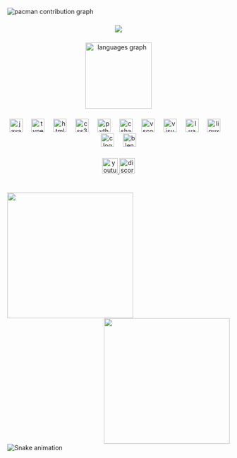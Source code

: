 <br clear="both">

<picture>
  <source media="(prefers-color-scheme: dark)" srcset="https://raw.githubusercontent.com/Ninnyyy/Ninnyyy/output/pacman-contribution-graph-dark.svg">
  <source media="(prefers-color-scheme: light)" srcset="https://raw.githubusercontent.com/Ninnyyy/Ninnyyy/output/pacman-contribution-graph.svg">
  <img alt="pacman contribution graph" src="https://raw.githubusercontent.com/Ninnyyy/Ninnyyy/output/pacman-contribution-graph.svg">
</picture>

###

<div align="center">
  <img src="https://visitor-badge.laobi.icu/badge?page_id=Ninnyyy.Ninnyyy&left_color=rebeccapurple&right_color=rebeccapurple"  />
</div>

###

<div align="center">
  <img src="https://github-readme-stats.vercel.app/api/top-langs?username=Ninnyyy&locale=en&hide_title=false&layout=compact&card_width=320&langs_count=5&theme=midnight-purple&hide_border=false" height="150" alt="languages graph"  />
</div>

###

<div align="center">
  <img src="https://cdn.jsdelivr.net/gh/devicons/devicon/icons/javascript/javascript-original.svg" height="30" alt="javascript logo"  />
  <img width="12" />
  <img src="https://cdn.jsdelivr.net/gh/devicons/devicon/icons/typescript/typescript-original.svg" height="30" alt="typescript logo"  />
  <img width="12" />
  <img src="https://cdn.jsdelivr.net/gh/devicons/devicon/icons/html5/html5-original.svg" height="30" alt="html5 logo"  />
  <img width="12" />
  <img src="https://cdn.jsdelivr.net/gh/devicons/devicon/icons/css3/css3-original.svg" height="30" alt="css3 logo"  />
  <img width="12" />
  <img src="https://cdn.jsdelivr.net/gh/devicons/devicon/icons/python/python-original.svg" height="30" alt="python logo"  />
  <img width="12" />
  <img src="https://cdn.jsdelivr.net/gh/devicons/devicon/icons/csharp/csharp-original.svg" height="30" alt="csharp logo"  />
  <img width="12" />
  <img src="https://cdn.jsdelivr.net/gh/devicons/devicon/icons/vscode/vscode-original.svg" height="30" alt="vscode logo"  />
  <img width="12" />
  <img src="https://cdn.jsdelivr.net/gh/devicons/devicon/icons/visualstudio/visualstudio-plain.svg" height="30" alt="visualstudio logo"  />
  <img width="12" />
  <img src="https://cdn.jsdelivr.net/gh/devicons/devicon/icons/lua/lua-original.svg" height="30" alt="lua logo"  />
  <img width="12" />
  <img src="https://cdn.jsdelivr.net/gh/devicons/devicon/icons/linux/linux-original.svg" height="30" alt="linux logo"  />
  <img width="12" />
  <img src="https://cdn.jsdelivr.net/gh/devicons/devicon/icons/c/c-original.svg" height="30" alt="c logo"  />
  <img width="12" />
  <img src="https://cdn.jsdelivr.net/gh/devicons/devicon/icons/blender/blender-original.svg" height="30" alt="blender logo"  />
</div>

###

<div align="center">
  <a href="https://www.youtube.com/@Ninnyisbaby" target="_blank">
    <img src="https://img.shields.io/static/v1?message=Youtube&logo=youtube&label=&color=FF0000&logoColor=white&labelColor=&style=for-the-badge" height="35" alt="youtube logo"  />
  </a>
  <a href="https://discord.com/users/962344088236064808" target="_blank">
    <img src="https://img.shields.io/static/v1?message=Discord&logo=discord&label=&color=7289DA&logoColor=white&labelColor=&style=for-the-badge" height="35" alt="discord logo"  />
  </a>
</div>

###

<br clear="both">

<img align="left" height="285" src="https://cdn.discordapp.com/attachments/807809192537882647/1333673032572604468/get_jugggily_with_it.gif?ex=685d860d&is=685c348d&hm=a92cbecef55e801007610d3fa5e1822c0864827507b9892335f7541a3afaffb9&"  />

###

<img align="right" height="285" src="https://cdn.discordapp.com/attachments/807809192537882647/1333673032572604468/get_jugggily_with_it.gif?ex=685d860d&is=685c348d&hm=a92cbecef55e801007610d3fa5e1822c0864827507b9892335f7541a3afaffb9&"  />

###

<br clear="both">

<img src="https://raw.githubusercontent.com/Ninnyyy/Ninnyyy/output/snake.svg" alt="Snake animation" />

###
